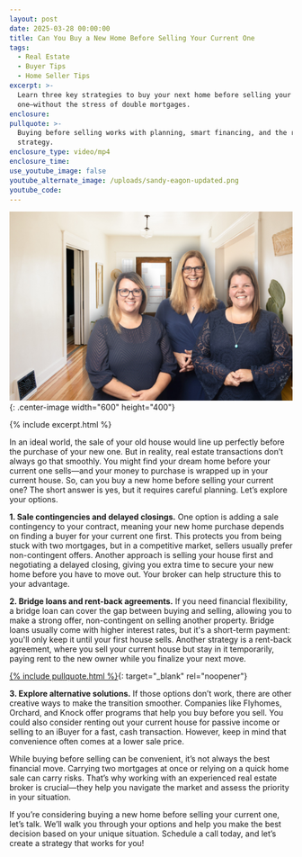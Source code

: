 ```yaml
---
layout: post
date: 2025-03-28 00:00:00
title: Can You Buy a New Home Before Selling Your Current One
tags:
  - Real Estate
  - Buyer Tips
  - Home Seller Tips
excerpt: >-
  Learn three key strategies to buy your next home before selling your current
  one—without the stress of double mortgages.
enclosure:
pullquote: >-
  Buying before selling works with planning, smart financing, and the right
  strategy.
enclosure_type: video/mp4
enclosure_time:
use_youtube_image: false
youtube_alternate_image: /uploads/sandy-eagon-updated.png
youtube_code:
---
```

![](/uploads/82-1.png){: .center-image width="600" height="400"}

{% include excerpt.html %}

In an ideal world, the sale of your old house would line up perfectly before the purchase of your new one. But in reality, real estate transactions don’t always go that smoothly. You might find your dream home before your current one sells—and your money to purchase is wrapped up in your current house. So, can you buy a new home before selling your current one? The short answer is yes, but it requires careful planning. Let’s explore your options.

**1\. Sale contingencies and delayed closings.** One option is adding a sale contingency to your contract, meaning your new home purchase depends on finding a buyer for your current one first. This protects you from being stuck with two mortgages, but in a competitive market, sellers usually prefer non-contingent offers. Another approach is selling your house first and negotiating a delayed closing, giving you extra time to secure your new home before you have to move out. Your broker can help structure this to your advantage.

**2\. Bridge loans and rent-back agreements.** If you need financial flexibility, a bridge loan can cover the gap between buying and selling, allowing you to make a strong offer, non-contingent on selling another property. Bridge loans usually come with higher interest rates, but it's a short-term payment: you'll only keep it until your first house sells. Another strategy is a rent-back agreement, where you sell your current house but stay in it temporarily, paying rent to the new owner while you finalize your next move.

[{% include pullquote.html %}](https://x.com/i/flow/login?redirect_after_login=%2Fhome%2F%3Fstatus%3DBuying%2520before%2520selling%2520works%2520with%2520planning%2C%2520smart%2520financing%2C%2520and%2520the%2520right%2520strategy.%2520http%3A%2F%2Fsandyandcompanyvideos.com%2Fcan-you-buy-a-new-home-before-selling-your-current-one.html%2520via%2540){: target="_blank" rel="noopener"}

**3\. Explore alternative solutions.** If those options don’t work, there are other creative ways to make the transition smoother. Companies like Flyhomes, Orchard, and Knock offer programs that help you buy before you sell. You could also consider renting out your current house for passive income or selling to an iBuyer for a fast, cash transaction. However, keep in mind that convenience often comes at a lower sale price.

While buying before selling can be convenient, it’s not always the best financial move. Carrying two mortgages at once or relying on a quick home sale can carry risks. That’s why working with an experienced real estate broker is crucial—they help you navigate the market and assess the priority in your situation.

If you’re considering buying a new home before selling your current one, let’s talk. We’ll walk you through your options and help you make the best decision based on your unique situation. Schedule a call today, and let’s create a strategy that works for you!